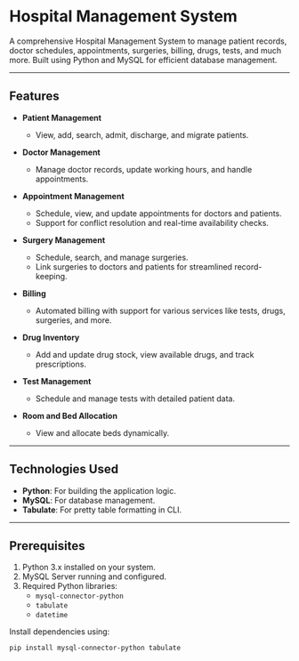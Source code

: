 # Hospital Management System

A comprehensive Hospital Management System to manage patient records, doctor schedules, appointments, surgeries, billing, drugs, tests, and much more. Built using Python and MySQL for efficient database management.

---

## Features

- **Patient Management**
  - View, add, search, admit, discharge, and migrate patients.
  
- **Doctor Management**
  - Manage doctor records, update working hours, and handle appointments.

- **Appointment Management**
  - Schedule, view, and update appointments for doctors and patients.
  - Support for conflict resolution and real-time availability checks.

- **Surgery Management**
  - Schedule, search, and manage surgeries.
  - Link surgeries to doctors and patients for streamlined record-keeping.

- **Billing**
  - Automated billing with support for various services like tests, drugs, surgeries, and more.

- **Drug Inventory**
  - Add and update drug stock, view available drugs, and track prescriptions.

- **Test Management**
  - Schedule and manage tests with detailed patient data.

- **Room and Bed Allocation**
  - View and allocate beds dynamically.

---

## Technologies Used

- **Python**: For building the application logic.
- **MySQL**: For database management.
- **Tabulate**: For pretty table formatting in CLI.

---

## Prerequisites

1. Python 3.x installed on your system.
2. MySQL Server running and configured.
3. Required Python libraries:
   - `mysql-connector-python`
   - `tabulate`
   - `datetime`

Install dependencies using:
```bash
pip install mysql-connector-python tabulate


